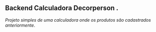 
## Backend Calculadora Decorperson . 

*Projeto simples de uma calculadora onde os produtos são cadastrados anteriormente*.

